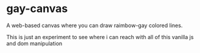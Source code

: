 # gay-canvas
A web-based canvas where you can draw raimbow-gay colored lines.

This is just an experiment to see where i can reach with all of this vanilla js and dom manipulation

